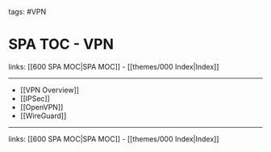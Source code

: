 tags: #VPN

# SPA TOC - VPN

links: [[600 SPA MOC|SPA MOC]] - [[themes/000 Index|Index]]

---

* [[VPN Overview]]
* [[IPSec]]
* [[OpenVPN]]
* [[WireGuard]]

---
links: [[600 SPA MOC|SPA MOC]] - [[themes/000 Index|Index]]